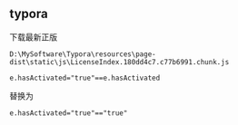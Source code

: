 ## typora

下载最新正版

`D:\MySoftware\Typora\resources\page-dist\static\js\LicenseIndex.180dd4c7.c77b6991.chunk.js`

`e.hasActivated="true"==e.hasActivated`

替换为

`e.hasActivated="true"=="true"`
